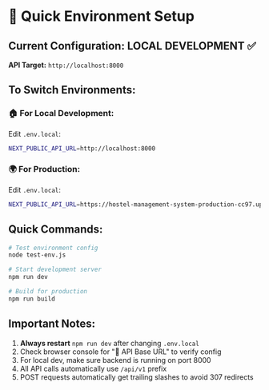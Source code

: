 # 🚀 Quick Environment Setup

## Current Configuration: LOCAL DEVELOPMENT ✅

**API Target:** `http://localhost:8000`

## To Switch Environments:

### 🏠 For Local Development:
Edit `.env.local`:
```bash
NEXT_PUBLIC_API_URL=http://localhost:8000
```

### 🌍 For Production:
Edit `.env.local`:
```bash
NEXT_PUBLIC_API_URL=https://hostel-management-system-production-cc97.up.railway.app
```

## Quick Commands:

```bash
# Test environment config
node test-env.js

# Start development server
npm run dev

# Build for production
npm run build
```

## Important Notes:

1. **Always restart** `npm run dev` after changing `.env.local`
2. Check browser console for "🔗 API Base URL" to verify config
3. For local dev, make sure backend is running on port 8000
4. All API calls automatically use `/api/v1` prefix
5. POST requests automatically get trailing slashes to avoid 307 redirects
